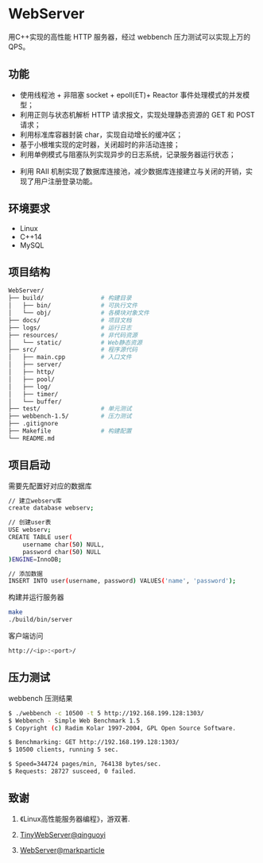 # WebServer

用C++实现的高性能 HTTP 服务器，经过 webbench 压力测试可以实现上万的 QPS。

## 功能

- 使用线程池 + 非阻塞 socket + epoll(ET)+ Reactor 事件处理模式的并发模型；
- 利用正则与状态机解析 HTTP 请求报文，实现处理静态资源的 GET 和 POST 请求；
- 利用标准库容器封装 char，实现自动增长的缓冲区；
- 基于小根堆实现的定时器，关闭超时的非活动连接；
- 利用单例模式与阻塞队列实现异步的日志系统，记录服务器运行状态；
* 利用 RAII 机制实现了数据库连接池，减少数据库连接建立与关闭的开销，实现了用户注册登录功能。

## 环境要求

* Linux
* C++14
* MySQL

## 项目结构

```bash
WebServer/
├── build/                # 构建目录
│   ├── bin/              # 可执行文件
│   └── obj/              # 各模块对象文件
├── docs/                 # 项目文档
├── logs/                 # 运行日志
├── resources/            # 非代码资源
│   └── static/           # Web静态资源
├── src/                  # 程序源代码
│   ├── main.cpp          # 入口文件
│   ├── server/  
│   ├── http/  
│   ├── pool/
│   ├── log/
│   ├── timer/
│   └── buffer/
├── test/                 # 单元测试
├── webbench-1.5/         # 压力测试
├── .gitignore
├── Makefile              # 构建配置
└── README.md
```

## 项目启动

需要先配置好对应的数据库

```bash
// 建立webserv库
create database webserv;

// 创建user表
USE webserv;
CREATE TABLE user(
    username char(50) NULL,
    password char(50) NULL
)ENGINE=InnoDB;

// 添加数据
INSERT INTO user(username, password) VALUES('name', 'password');
```

构建并运行服务器

```bash
make
./build/bin/server
```

客户端访问

```bash
http://<ip>:<port>/
```

## 压力测试

webbench 压测结果

```bash
$ ./webbench -c 10500 -t 5 http://192.168.199.128:1303/
$ Webbench - Simple Web Benchmark 1.5
$ Copyright (c) Radim Kolar 1997-2004, GPL Open Source Software.

$ Benchmarking: GET http://192.168.199.128:1303/
$ 10500 clients, running 5 sec.

$ Speed=344724 pages/min, 764138 bytes/sec.
$ Requests: 28727 susceed, 0 failed.
```

## 致谢

1. 《Linux高性能服务器编程》，游双著.

2. [TinyWebServer@qinguoyi](https://github.com/qinguoyi/TinyWebServer)

3. [WebServer@markparticle](https://github.com/markparticle/WebServer)